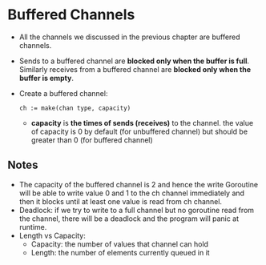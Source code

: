 # Buffered Channels

- All the channels we discussed in the previous chapter are buffered channels.

- Sends to a buffered channel are __blocked only when the buffer is full__. Similarly receives from a buffered channel are __blocked only when the buffer is empty__.

- Create a buffered channel:
    ```
    ch := make(chan type, capacity) 
    ```

    - __capacity__ is __the times of sends (receives)__ to the channel. the value of capacity is 0 by default (for unbuffered channel) but should be greater than 0 (for buffered channel)


## Notes
- The capacity of the buffered channel is 2 and hence the write Goroutine will be able to write value 0 and 1 to the ch channel immediately and then it blocks until at least one value is read from ch channel.
- Deadlock: if we try to write to a full channel but no goroutine read from the channel, there will be a deadlock and the program will panic at runtime.
- Length vs Capacity:
    - Capacity: the number of values that channel can hold
    - Length: the number of elements currently queued in it
